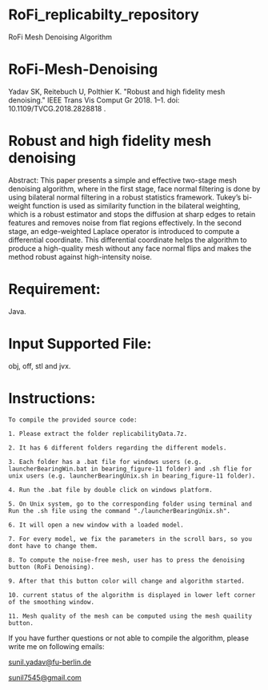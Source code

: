 # RoFi_replicabilty_repository
RoFi Mesh Denoising Algorithm 
# RoFi-Mesh-Denoising


Yadav SK, Reitebuch U, Polthier K. "Robust and high fidelity mesh denoising." IEEE Trans Vis Comput Gr 2018. 1–1. doi: 10.1109/TVCG.2018.2828818 .

# Robust and high fidelity mesh denoising

Abstract: This paper presents a simple and effective two-stage mesh denoising algorithm, where in the first stage, face normal filtering is done by using bilateral normal filtering in a robust statistics framework. Tukey’s bi-weight function is used as similarity function in the bilateral weighting, which is a robust estimator and stops the diffusion at sharp edges to retain features and removes noise from flat regions effectively. In the second stage, an edge-weighted Laplace operator is introduced to compute a differential coordinate. This differential coordinate helps the algorithm to produce a high-quality mesh without any face normal flips and makes the method robust against high-intensity noise.

# Requirement:

Java.

# Input Supported File:
obj, off, stl and jvx.

# Instructions:

    To compile the provided source code:
    
    1. Please extract the folder replicabilityData.7z.
    
    2. It has 6 different folders regarding the different models.
    
    3. Each folder has a .bat file for windows users (e.g. launcherBearingWin.bat in bearing_figure-11 folder) and .sh flie for unix users (e.g. launcherBearingUnix.sh in bearing_figure-11 folder).
    
    4. Run the .bat file by double click on windows platform.
    
    5. On Unix system, go to the corresponding folder using terminal and  Run the .sh file using the command "./launcherBearingUnix.sh".
    
    6. It will open a new window with a loaded model.
    
    7. For every model, we fix the parameters in the scroll bars, so you dont have to change them.
    
    8. To compute the noise-free mesh, user has to press the denoising button (RoFi Denoising).
    
    9. After that this button color will change and algorithm started.
    
    10. current status of the algorithm is displayed in lower left corner of the smoothing window.
    
    11. Mesh quality of the mesh can be computed using the mesh quaility button.
   

If you have further questions or not able to compile the algorithm, please write me on following emails:
 
 sunil.yadav@fu-berlin.de
 
 sunil7545@gmail.com



